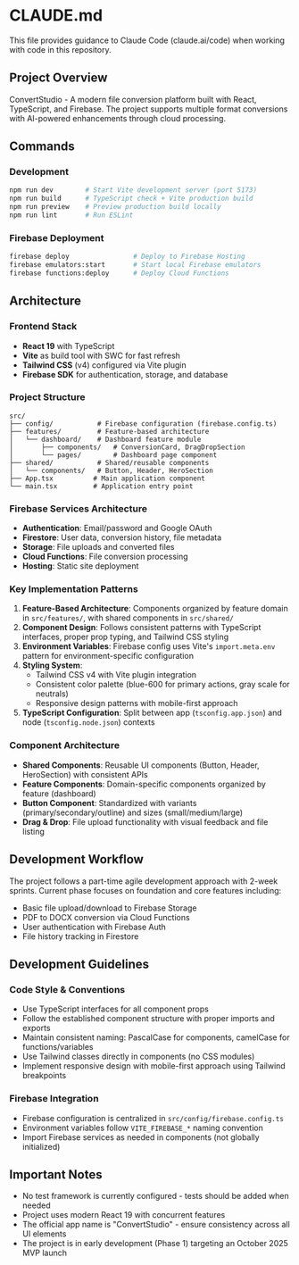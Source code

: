 # CLAUDE.md

This file provides guidance to Claude Code (claude.ai/code) when working with code in this repository.

## Project Overview

ConvertStudio - A modern file conversion platform built with React, TypeScript, and Firebase. The project supports multiple format conversions with AI-powered enhancements through cloud processing.

## Commands

### Development
```bash
npm run dev        # Start Vite development server (port 5173)
npm run build      # TypeScript check + Vite production build
npm run preview    # Preview production build locally
npm run lint       # Run ESLint
```

### Firebase Deployment
```bash
firebase deploy                # Deploy to Firebase Hosting
firebase emulators:start       # Start local Firebase emulators
firebase functions:deploy      # Deploy Cloud Functions
```

## Architecture

### Frontend Stack
- **React 19** with TypeScript
- **Vite** as build tool with SWC for fast refresh
- **Tailwind CSS** (v4) configured via Vite plugin
- **Firebase SDK** for authentication, storage, and database

### Project Structure
```
src/
├── config/           # Firebase configuration (firebase.config.ts)
├── features/         # Feature-based architecture
│   └── dashboard/    # Dashboard feature module
│       ├── components/   # ConversionCard, DragDropSection
│       └── pages/        # Dashboard page component
├── shared/           # Shared/reusable components
│   └── components/   # Button, Header, HeroSection
├── App.tsx          # Main application component
└── main.tsx         # Application entry point
```

### Firebase Services Architecture
- **Authentication**: Email/password and Google OAuth
- **Firestore**: User data, conversion history, file metadata
- **Storage**: File uploads and converted files
- **Cloud Functions**: File conversion processing
- **Hosting**: Static site deployment

### Key Implementation Patterns

1. **Feature-Based Architecture**: Components organized by feature domain in `src/features/`, with shared components in `src/shared/`
2. **Component Design**: Follows consistent patterns with TypeScript interfaces, proper prop typing, and Tailwind CSS styling
3. **Environment Variables**: Firebase config uses Vite's `import.meta.env` pattern for environment-specific configuration
4. **Styling System**: 
   - Tailwind CSS v4 with Vite plugin integration
   - Consistent color palette (blue-600 for primary actions, gray scale for neutrals)
   - Responsive design patterns with mobile-first approach
5. **TypeScript Configuration**: Split between app (`tsconfig.app.json`) and node (`tsconfig.node.json`) contexts

### Component Architecture

- **Shared Components**: Reusable UI components (Button, Header, HeroSection) with consistent APIs
- **Feature Components**: Domain-specific components organized by feature (dashboard)
- **Button Component**: Standardized with variants (primary/secondary/outline) and sizes (small/medium/large)
- **Drag & Drop**: File upload functionality with visual feedback and file listing

## Development Workflow

The project follows a part-time agile development approach with 2-week sprints. Current phase focuses on foundation and core features including:
- Basic file upload/download to Firebase Storage
- PDF to DOCX conversion via Cloud Functions
- User authentication with Firebase Auth
- File history tracking in Firestore

## Development Guidelines

### Code Style & Conventions
- Use TypeScript interfaces for all component props
- Follow the established component structure with proper imports and exports
- Maintain consistent naming: PascalCase for components, camelCase for functions/variables
- Use Tailwind classes directly in components (no CSS modules)
- Implement responsive design with mobile-first approach using Tailwind breakpoints

### Firebase Integration
- Firebase configuration is centralized in `src/config/firebase.config.ts`
- Environment variables follow `VITE_FIREBASE_*` naming convention
- Import Firebase services as needed in components (not globally initialized)

## Important Notes

- No test framework is currently configured - tests should be added when needed
- Project uses modern React 19 with concurrent features
- The official app name is "ConvertStudio" - ensure consistency across all UI elements
- The project is in early development (Phase 1) targeting an October 2025 MVP launch